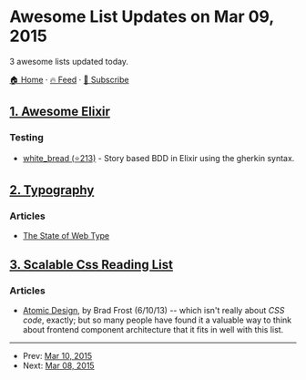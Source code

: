 # Awesome List Updates on Mar 09, 2015

3 awesome lists updated today.

[🏠 Home](/README.md) · [🔥 Feed](https://test.trackawesomelist.com/feed.xml) · [📮 Subscribe](https://trackawesomelist.us17.list-manage.com/subscribe?u=d2f0117aa829c83a63ec63c2f&id=36a103854c)



## [1. Awesome Elixir](/content/h4cc/awesome-elixir/README.md)

### Testing

*   [white\_bread (⭐213)](https://github.com/meadsteve/white-bread) - Story based BDD in Elixir using the gherkin syntax.

## [2. Typography](/content/deanhume/typography/README.md)

### Articles

*   [The State of Web Type](https://dev.opera.com/articles/state-of-web-type/)

## [3. Scalable Css Reading List](/content/davidtheclark/scalable-css-reading-list/README.md)

### Articles

*   [Atomic Design](http://bradfrostweb.com/blog/post/atomic-web-design/), by Brad Frost (6/10/13) -- which isn't really about *CSS code*, exactly; but so many people have found it a valuable way to think about frontend component architecture that it fits in well with this list.

---

- Prev: [Mar 10, 2015](/content/2015/03/10/README.md)
- Next: [Mar 08, 2015](/content/2015/03/08/README.md)